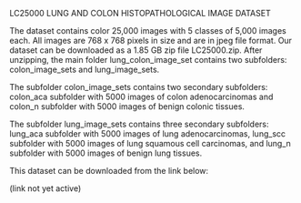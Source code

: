 LC25000 LUNG AND COLON HISTOPATHOLOGICAL IMAGE DATASET

The dataset contains color 25,000 images with 5 classes of 5,000 images each. All images are 768 x 768 pixels in size and are in jpeg file format. Our dataset can be downloaded as a 1.85 GB zip file LC25000.zip. After unzipping, the main folder lung_colon_image_set contains two subfolders: colon_image_sets and lung_image_sets. 

The subfolder colon_image_sets contains two secondary subfolders: colon_aca subfolder with 5000 images of colon adenocarcinomas and colon_n subfolder with 5000 images of benign colonic tissues. 

The subfolder lung_image_sets contains three secondary subfolders: lung_aca subfolder with 5000 images of lung adenocarcinomas, lung_scc subfolder with 5000 images of lung squamous cell carcinomas, and lung_n subfolder with 5000 images of benign lung tissues.

This dataset can be downloaded from the link below:

(link not yet active)
